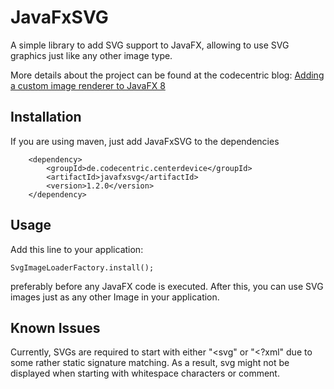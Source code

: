 # JavaFxSVG

A simple library to add SVG support to JavaFX, allowing to use SVG
graphics just like any other image type.

More details about the project can be found at the codecentric blog: 
[Adding a custom image renderer to JavaFX 8](https://blog.codecentric.de/en/2015/03/adding-custom-image-renderer-javafx-8/)

## Installation

If you are using maven, just add JavaFxSVG to the dependencies

		<dependency>
			<groupId>de.codecentric.centerdevice</groupId>
			<artifactId>javafxsvg</artifactId>
			<version>1.2.0</version>
		</dependency>

## Usage

Add this line to your application:

    SvgImageLoaderFactory.install();
    
preferably before any JavaFX code is executed. After this, you can use 
SVG images just as any other Image in your application.

## Known Issues

Currently, SVGs are required to start with either "<svg" or "<?xml" 
due to some rather static signature matching. As a result, svg might
not be displayed when starting with whitespace characters or comment.
